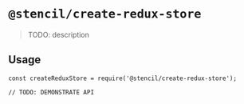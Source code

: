 # `@stencil/create-redux-store`

> TODO: description

## Usage

```
const createReduxStore = require('@stencil/create-redux-store');

// TODO: DEMONSTRATE API
```
